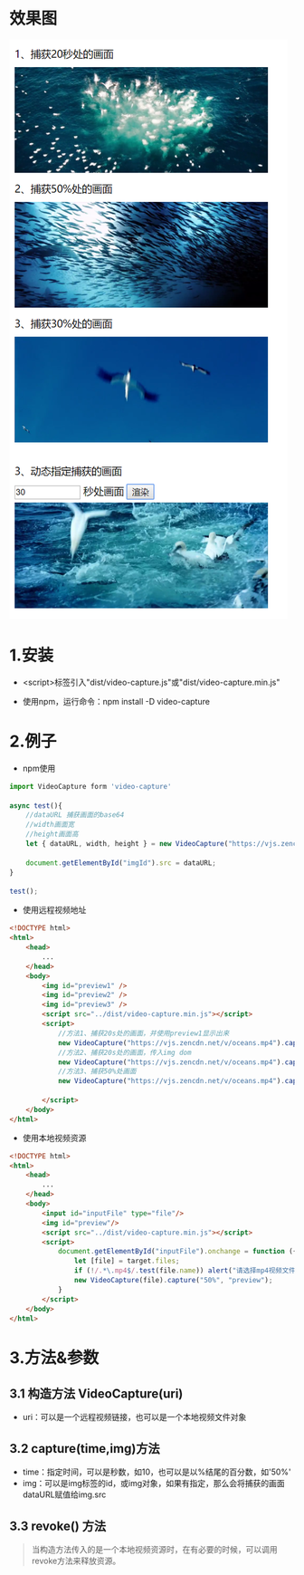 # 效果图
<img src="https://raw.githubusercontent.com/destiny-wenlun/video-capture/master/img/demo.png"  />

# 1.安装
* &lt;script&gt;标签引入"dist/video-capture.js"或"dist/video-capture.min.js"
+ 使用npm，运行命令：npm install -D video-capture
# 2.例子

* npm使用
``` javascript
import VideoCapture form 'video-capture'

async test(){
    //dataURL 捕获画面的base64
    //width画面宽
    //height画面高
    let { dataURL, width, height } = new VideoCapture("https://vjs.zencdn.net/v/oceans.mp4").capture("10%");

    document.getElementById("imgId").src = dataURL;
}

test();
```

* 使用远程视频地址
```html
<!DOCTYPE html>
<html>
    <head>
        ...
    </head>
    <body>
        <img id="preview1" />
        <img id="preview2" />
        <img id="preview3" />
        <script src="../dist/video-capture.min.js"></script>
        <script>
            //方法1、捕获20s处的画面，并使用preview1显示出来
            new VideoCapture("https://vjs.zencdn.net/v/oceans.mp4").capture(20, "preview1");
            //方法2、捕获20s处的画面，传入img dom
            new VideoCapture("https://vjs.zencdn.net/v/oceans.mp4").capture(20, document.getElementById("preview2"));
            //方法3、捕获50%处画面
            new VideoCapture("https://vjs.zencdn.net/v/oceans.mp4").capture("50%", "preview3"));

        </script>
    </body>
</html>
```

* 使用本地视频资源
```html
<!DOCTYPE html>
<html>
    <head>
        ...
    </head>
    <body>
        <input id="inputFile" type="file"/>
        <img id="preview"/>
        <script src="../dist/video-capture.min.js"></script>
        <script>
            document.getElementById("inputFile").onchange = function ({ target }) {
                let [file] = target.files;
                if (!/.*\.mp4$/.test(file.name)) alert("请选择mp4视频文件");
                new VideoCapture(file).capture("50%", "preview");
            }
        </script>
    </body>
</html>
```


# 3.方法&参数
## 3.1 构造方法 VideoCapture(uri)
* uri：可以是一个远程视频链接，也可以是一个本地视频文件对象

## 3.2 capture(time,img)方法
* time：指定时间，可以是秒数，如10，也可以是以%结尾的百分数，如'50%' 
* img：可以是img标签的id，或img对象，如果有指定，那么会将捕获的画面dataURL赋值给img.src

## 3.3 revoke() 方法
> 当构造方法传入的是一个本地视频资源时，在有必要的时候，可以调用revoke方法来释放资源。

